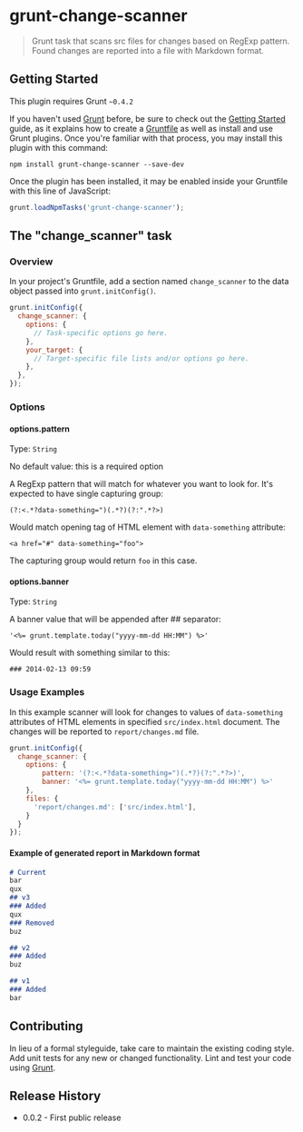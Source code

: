 # grunt-change-scanner

> Grunt task that scans src files for changes based on RegExp pattern. Found changes are reported into a file with Markdown format.

## Getting Started
This plugin requires Grunt `~0.4.2`

If you haven't used [Grunt](http://gruntjs.com/) before, be sure to check out the [Getting Started](http://gruntjs.com/getting-started) guide, as it explains how to create a [Gruntfile](http://gruntjs.com/sample-gruntfile) as well as install and use Grunt plugins. Once you're familiar with that process, you may install this plugin with this command:

```shell
npm install grunt-change-scanner --save-dev
```

Once the plugin has been installed, it may be enabled inside your Gruntfile with this line of JavaScript:

```js
grunt.loadNpmTasks('grunt-change-scanner');
```

## The "change_scanner" task

### Overview
In your project's Gruntfile, add a section named `change_scanner` to the data object passed into `grunt.initConfig()`.

```js
grunt.initConfig({
  change_scanner: {
    options: {
      // Task-specific options go here.
    },
    your_target: {
      // Target-specific file lists and/or options go here.
    },
  },
});
```

### Options

#### options.pattern
Type: `String`

No default value: this is a required option

A RegExp pattern that will match for whatever you want to look for. It's expected to have single capturing group:

    (?:<.*?data-something=")(.*?)(?:".*?>)
    
Would match opening tag of HTML element with `data-something` attribute:

    <a href="#" data-something="foo">

The capturing group would return `foo` in this case.

#### options.banner
Type: `String`

A banner value that will be appended after ## separator:

    '<%= grunt.template.today("yyyy-mm-dd HH:MM") %>'
    
Would result with something similar to this:
    
    ### 2014-02-13 09:59

### Usage Examples

In this example scanner will look for changes to values of `data-something` attributes of HTML elements in specified `src/index.html` document. The changes will be reported to `report/changes.md` file.

```js
grunt.initConfig({
  change_scanner: {
    options: {
        pattern: '(?:<.*?data-something=")(.*?)(?:".*?>)',
        banner: '<%= grunt.template.today("yyyy-mm-dd HH:MM") %>'
    },
    files: {
      'report/changes.md': ['src/index.html'],
    }
  }
});
```

#### Example of generated report in Markdown format

```md
# Current
bar
qux
## v3
### Added
qux
### Removed
buz

## v2
### Added
buz

## v1
### Added
bar
```


## Contributing
In lieu of a formal styleguide, take care to maintain the existing coding style. Add unit tests for any new or changed functionality. Lint and test your code using [Grunt](http://gruntjs.com/).

## Release History
* 0.0.2 - First public release
